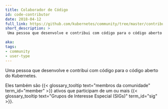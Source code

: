 ```yaml
---
title: Colaborador de Código
id: code-contributor
date: 2018-04-12
full_link: https://github.com/kubernetes/community/tree/master/contributors/devel
short_description: >
 Uma pessoa que desenvolve e contribui com código para o código aberto do Kubernetes.

aka: 
tags:
- community
- user-type
---
```

 Uma pessoa que desenvolve e contribui com código para o código aberto do Kubernetes.

<!--more--> 

Eles também são {{< glossary_tooltip text="membros da comunidade" term_id="member" >}} ativos que participam de um ou mais {{< glossary_tooltip text="Grupos de Interesse Especial (SIGs)" term_id="sig" >}}.
